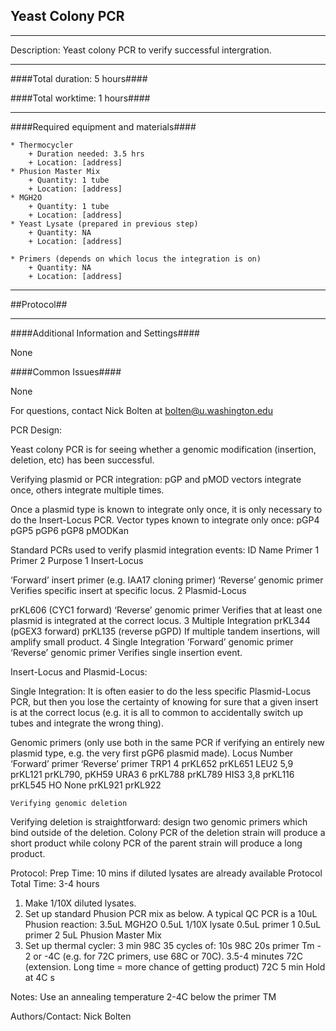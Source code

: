 Yeast Colony PCR
--------------
- - - - - - - - - - - - - - - - - - - - - - - - - - - - - - - - - - - - - - - - - - - -
Description: Yeast colony PCR to verify successful intergration.
- - - - - - - - - - - - - - - - - - - - - - - - - - - - - - - - - - - - - - - - - - -
####Total duration: 5 hours####

####Total worktime: 1 hours####
- - - - - - - - - - - - - - - - - - - - - - - - - - - - - - - - - - - - - - - - - - -
####Required equipment and materials####

    * Thermocycler
        + Duration needed: 3.5 hrs
        + Location: [address]
    * Phusion Master Mix
        + Quantity: 1 tube
        + Location: [address]
    * MGH2O
        + Quantity: 1 tube
        + Location: [address]
    * Yeast Lysate (prepared in previous step)
        + Quantity: NA
        + Location: [address]
        
    * Primers (depends on which locus the integration is on)
        + Quantity: NA
        + Location: [address]
- - - - - - - - - - - - - - - - - - - - - - - - - - - - - - - - - - - - - - - - - - - - 
##Protocol##


- - - - - - - - - - - - - - - - - - - - - - - - - - - - - - - - - - - - - - - - - - - - 
####Additional Information and Settings####

None

####Common Issues####

None

For questions, contact Nick Bolten at bolten@u.washington.edu


PCR Design:

Yeast colony PCR is for seeing whether a genomic modification (insertion, deletion, etc) has been successful.

Verifying plasmid or PCR integration:
pGP and pMOD vectors integrate once, others integrate multiple times.

Once a plasmid type is known to integrate only once, it is only necessary to do the Insert-Locus PCR. Vector types known to integrate only once:
pGP4
pGP5
pGP6
pGP8
pMODKan

Standard PCRs used to verify plasmid integration events:
ID
Name
Primer 1
Primer 2
Purpose
1
Insert-Locus


‘Forward’ insert primer (e.g. IAA17 cloning primer)
‘Reverse’ genomic primer
Verifies specific insert at specific locus.
2
Plasmid-Locus


prKL606 
(CYC1 forward)
‘Reverse’ genomic primer
Verifies that at least one plasmid is integrated at the correct locus.
3
Multiple Integration
prKL344 
(pGEX3 forward)
prKL135
(reverse pGPD)
If multiple tandem insertions, will amplify small product.
4
Single Integration
‘Forward’ genomic 
primer
‘Reverse’ genomic primer
Verifies single insertion event.

Insert-Locus and Plasmid-Locus:

Single Integration:
It is often easier to do the less specific Plasmid-Locus PCR, but then you lose the certainty of knowing for sure that a given insert is at the correct locus (e.g. it is all to common to accidentally switch up tubes and integrate the wrong thing).




Genomic primers (only use both in the same PCR if verifying an entirely new plasmid type, e.g. the very first pGP6 plasmid made).
Locus
Number
‘Forward’ primer
‘Reverse’ primer
TRP1
4
prKL652
prKL651
LEU2
5,9
prKL121
prKL790, pKH59
URA3
6
prKL788
prKL789
HIS3
3,8
prKL116
prKL545
HO
None
prKL921
prKL922

	Verifying genomic deletion
Verifying deletion is straightforward: design two genomic primers which bind outside of the deletion. Colony PCR of the deletion strain will produce a short product while colony PCR of the parent strain will produce a long product.

Protocol:
Prep Time: 10 mins if diluted lysates are already available
Protocol Total Time: 3-4 hours

1. Make 1/10X diluted lysates.
2. Set up standard Phusion PCR mix as below.
A typical QC PCR is a 10uL Phusion reaction:
	3.5uL MGH2O
	0.5uL 1/10X lysate
	0.5uL primer 1
	0.5uL primer 2
	5uL Phusion Master Mix
3. Set up thermal cycler:
	3 min 98C
	35 cycles of:
		10s 98C
		20s primer Tm - 2 or -4C (e.g. for 72C primers, use 68C or 70C).
3.5-4 minutes 72C (extension. Long time = more chance of getting product)
	72C 5 min
	Hold at 4C
   s

Notes:
Use an annealing temperature 2-4C below the primer TM

Authors/Contact:
Nick Bolten
